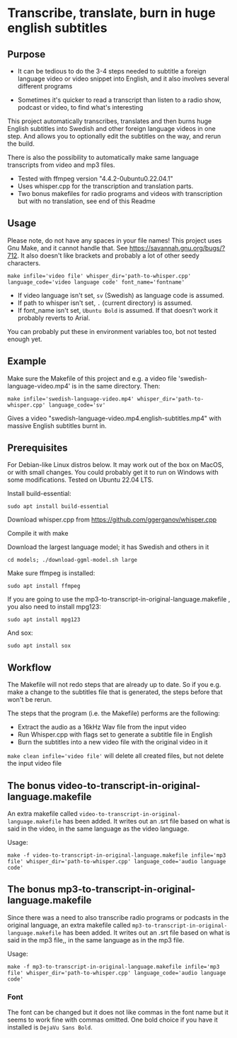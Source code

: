 # Transcribe, translate, burn in huge english subtitles

## Purpose

* It can be tedious to do the 3-4 steps needed to subtitle a foreign language video or video snippet into English, and it also involves several different programs

* Sometimes it's quicker to read a transcript than listen to a radio show, podcast or video, to find what's interesting
 
This project automatically transcribes, translates and then burns huge English subtitles into Swedish and other foreign language videos in one step. And allows you to optionally edit the subtitles on the way, and rerun the build.

There is also the possibility to automatically make same language transcripts from video and mp3 files.

* Tested with ffmpeg version "4.4.2-0ubuntu0.22.04.1"
* Uses whisper.cpp for the transcription and translation parts.
* Two bonus makefiles for radio programs and videos with transcription but with no translation, see end of this Readme

## Usage

Please note, do not have any spaces in your file names! This project uses Gnu Make, and it cannot handle that. See <https://savannah.gnu.org/bugs/?712>. It also doesn't like brackets and probably a lot of other seedy characters.

```make infile='video file' whisper_dir='path-to-whisper.cpp' language_code='video language code' font_name='fontname'```

* If video language isn't set, ```sv``` (Swedish) as language code is assumed.
* If path to whisper isn't set, ```.``` (current directory) is assumed.
* If font_name isn't set, ```Ubuntu Bold``` is assumed. If that doesn't work it probably reverts to Arial.

You can probably put these in environment variables too, bot not tested enough yet.


## Example

Make sure the Makefile of this project and e.g. a video file 'swedish-language-video.mp4' is in the same directory. Then:

```make infile='swedish-language-video.mp4' whisper_dir='path-to-whisper.cpp' language_code='sv'```

Gives a video "swedish-language-video.mp4.english-subtitles.mp4"
with massive English subtitles burnt in.

## Prerequisites

For Debian-like Linux distros below. It may work out of the box on MacOS, or with small changes. You could probably get it to run on Windows with some modifications. Tested on Ubuntu 22.04 LTS.

Install build-essential:

    sudo apt install build-essential

Download whisper.cpp from <https://github.com/ggerganov/whisper.cpp>

Compile it with make

Download the largest language model; it has Swedish and others in it

```cd models; ./download-ggml-model.sh large```

Make sure ffmpeg is installed:

    sudo apt install ffmpeg
    
If you are going to use the mp3-to-transcript-in-original-language.makefile , you also need to install mpg123:

    sudo apt install mpg123

And sox:

    sudo apt install sox

## Workflow

The Makefile will not redo steps that are already up to date. So if you e.g. make a change to the subtitles file that is generated, the steps before that won't be rerun.

The steps that the program (i.e. the Makefile) performs are the following:

* Extract the audio as a 16kHz Wav file from the input video
* Run Whisper.cpp with flags set to generate a subtitle file in English
* Burn the subtitles into a new video file with the original video in it

```make clean infile='video file'``` will delete all created files, but not delete the input video file

## The bonus video-to-transcript-in-original-language.makefile

An extra makefile called ```video-to-transcript-in-original-language.makefile``` has been added. It writes out an .srt file based on what is said in the video, in the same language as the video language.

Usage:

    make -f video-to-transcript-in-original-language.makefile infile='mp3 file' whisper_dir='path-to-whisper.cpp' language_code='audio language code'

## The bonus mp3-to-transcript-in-original-language.makefile

Since there was a need to also transcribe radio programs or podcasts in the original language,  an extra makefile called ```mp3-to-transcript-in-original-language.makefile``` has been added. It writes out an .srt file based on what is said in the mp3 file,, in the same language as in the mp3 file.

Usage:

    make -f mp3-to-transcript-in-original-language.makefile infile='mp3 file' whisper_dir='path-to-whisper.cpp' language_code='audio language code'

### Font

The font can be changed but it does not like commas in the font name but it seems to work fine with commas omitted. One bold choice if you have it installed is ```DejaVu Sans Bold```.
